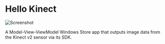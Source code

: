 # Hello Kinect

![Screenshot](https://pbs.twimg.com/media/B9WwHtmIUAID5cU.jpg:medium)

A Model-View-ViewModel Windows Store app that outputs image data from the Kinect v2 sensor via its SDK.
